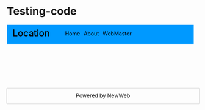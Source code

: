 # Testing-code
<!DOCTYPE html>
<html lang="en">
<head>
    <meta charset="utf-8">
    <meta http-equiv="X-UA-Compatible" content="IE=edge">
    <meta name="viewport" content="width=device-width, initial-scale=1">
    <title> NewWeb </title>
</head>
<style>
body {
   background: none;
   margin: 0;
}
.low {
   background: none;
   box-shadow: 0 0 1px #000;
   width: 0 auto; 
   height: 40px; 
}
.low p {
   text-align: center; 
   color: #000; 
   padding-top: 10px; 
}
.low p a {
   text-decoration: none;
   color: none;
}
.low p a:hover {
   text-decoration: underline;
   transition: 1s; 
}
.nav {
   height: 0 auto; 
   background: none;
   margin-top: 10px; 
   margin: 0;
}
.top {
   width: 50px; 
   margin: 0;
}
.container {
   background: #0099FF; 
   height: 50px; 
   width: 490px; 
   padding-top: 0.05px; 
}
.container ul li a {
   text-decoration: none; 
   color: #000;
}
.container ul li a:hover {
   text-decoration: underline; 
   color: #FFF;
   text-shadow: 0 0 2px #000;
}
.location {
   padding-left: 15px;
   float: left; 
   margin-right: 30px; 
   padding-top: 7.5px;
}
.location a {
   text-decoration: none; 
   color: #000;
   text-shadow: 0 0 1px #222;
}
.location a:hover {
   color: #00FF00;
   text-shadow: 0 0 1px #FFF; 
}
.container ul li {
   float: left; 
   margin-left: 10px; 
}
</style>
<body>
       <div class="nav">
 <!-- ส่วนหัว -->
<div class="top">
<div class="container">
<div class="location">
<h><a href="#"><font size="5">Location</font></a><h>
</div>
<ul style="list-style: none;">
<li><a href="#">Home</a>
<li><a href="#">About</a></li>
<li><a href="#">WebMaster</a></li>
</li>
</ul>
</div>
</div>
 <!-- ส่วนท้าย -->
<br><br><br><br><br><br>
<div class="low">
    <p>Powered by <a href="#">NewWeb</a></p>
</div>
        </div>
</body>
</html>

